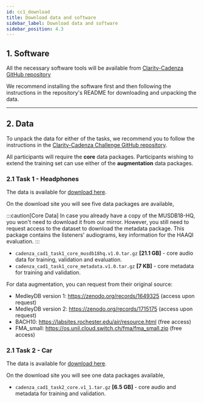 ```yaml
---
id: cc1_download
title: Download data and software
sidebar_label: Download data and software
sidebar_position: 4.3
---
```


## 1. Software

All the necessary software tools will be available from [Clarity-Cadenza GitHub repository](https://github.com/claritychallenge/clarity)

We recommend installing the software first and then following the instructions in the repository's README for downloading and unpacking the data.

***

## 2. Data

To unpack the data for either of the tasks, we recommend you to follow the instructions in 
the [Clarity-Cadenza Challenge GitHub repository](https://github.com/claritychallenge/clarity).

All participants will require the **core** data packages.
Participants wishing to extend the training set can use either of the **augmentation** data packages.

### 2.1 Task 1 - Headphones



The data is available for [download here](https://zenodo.org/records/13285384).

On the download site you will see five data packages are available,

:::caution[Core Data]
In case you already have a copy of the MUSDB18-HQ, you won't need to download it from our mirror.
However, you still need to request access to the dataset to download the metadata package.
This package contains the listeners' audiograms, key information for the HAAQI evaluation.
:::

* `cadenza_cad1_task1_core_musdb18hq.v1.0.tar.gz` **[21.1 GB]** - core audio data for training, validation and evaluation.
* `cadenza_cad1_task1_core_metadata.v1.0.tar.gz` **[7 KB]** - core metadata for training and validation.

For data augmentation, you can request from their original source:

* MedleyDB version 1: https://zenodo.org/records/1649325 (access upon request)
* MedleyDB version 2: https://zenodo.org/records/1715175 (access upon request)
* BACH10: https://labsites.rochester.edu/air/resource.html (free access)
* FMA_small: https://os.unil.cloud.switch.ch/fma/fma_small.zip (free access)

### 2.1 Task 2 - Car

The data is available for [download here](https://zenodo.org/records/13329972).

On the download site you will see one data packages available,

* `cadenza_cad1_task2_core.v1_1.tar.gz` **[6.5 GB]** - core audio and metadata for training and validation.
